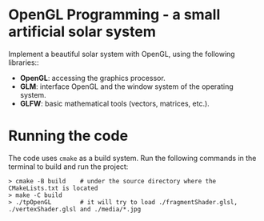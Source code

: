 # OpenGL Programming - a small artificial solar system

Implement a beautiful solar system with OpenGL, using the following libraries::
- **OpenGL**: accessing the graphics processor.
- **GLM**: interface OpenGL and the window system of the operating system.
- **GLFW**: basic mathematical tools (vectors, matrices, etc.).

# Running the code

The code uses `cmake` as a build system. Run the following commands in the terminal to build and run the project:

```
> cmake -B build    # under the source directory where the CMakeLists.txt is located
> make -C build
> ./tpOpenGL        # it will try to load ./fragmentShader.glsl, ./vertexShader.glsl and ./media/*.jpg
```
